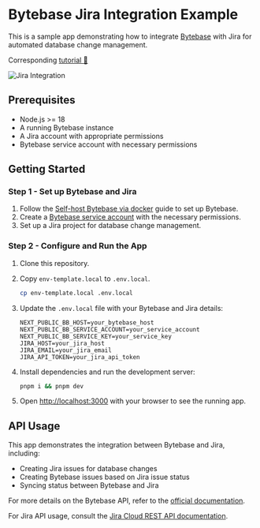 # Bytebase Jira Integration Example

This is a sample app demonstrating how to integrate [Bytebase](https://github.com/bytebase/bytebase) with Jira for automated database change management.

Corresponding [tutorial 🔗](https://www.bytebase.com/docs/tutorials/database-change-management-with-jira-automated/)

![Jira Integration](./docs/jira-bb-workflow.gif)

## Prerequisites

- Node.js >= 18
- A running Bytebase instance
- A Jira account with appropriate permissions
- Bytebase service account with necessary permissions

## Getting Started

### Step 1 - Set up Bytebase and Jira

1. Follow the [Self-host Bytebase via docker](https://www.bytebase.com/docs/get-started/self-host/#docker) guide to set up Bytebase.
2. Create a [Bytebase service account](https://www.bytebase.com/docs/how-to/spanner/how-to-create-a-service-account-for-bytebase/) with the necessary permissions.
3. Set up a Jira project for database change management.

### Step 2 - Configure and Run the App

1. Clone this repository.
2. Copy `env-template.local` to `.env.local`.

   ```bash
   cp env-template.local .env.local
   ```

3. Update the `.env.local` file with your Bytebase and Jira details:

   ```
   NEXT_PUBLIC_BB_HOST=your_bytebase_host
   NEXT_PUBLIC_BB_SERVICE_ACCOUNT=your_service_account
   NEXT_PUBLIC_BB_SERVICE_KEY=your_service_key
   JIRA_HOST=your_jira_host
   JIRA_EMAIL=your_jira_email
   JIRA_API_TOKEN=your_jira_api_token
   ```

4. Install dependencies and run the development server:

   ```bash
   pnpm i && pnpm dev
   ```

5. Open [http://localhost:3000](http://localhost:3000) with your browser to see the running app.

## API Usage

This app demonstrates the integration between Bytebase and Jira, including:

- Creating Jira issues for database changes
- Creating Bytebase issues based on Jira issue status
- Syncing status between Bytebase and Jira

For more details on the Bytebase API, refer to the [official documentation](https://api.bytebase.com/).

For Jira API usage, consult the [Jira Cloud REST API documentation](https://developer.atlassian.com/cloud/jira/platform/rest/v3/intro/).